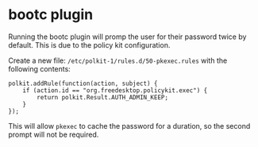 # bootc plugin

Running the bootc plugin will promp the user for their password twice by default. This is due to the policy kit configuration.

Create a new file: `/etc/polkit-1/rules.d/50-pkexec.rules` with the following contents:

```
polkit.addRule(function(action, subject) {
    if (action.id == "org.freedesktop.policykit.exec") {
        return polkit.Result.AUTH_ADMIN_KEEP;
    }
});
```

This will allow `pkexec` to cache the password for a duration, so the second prompt will not be required.
